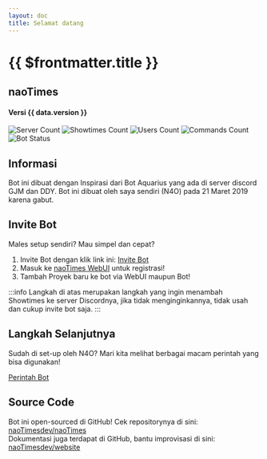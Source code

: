 ```yaml
---
layout: doc
title: Selamat datang
---
```


<script setup>
import { data } from './config.data.ts';
</script>

# {{ $frontmatter.title }}

## naoTimes

<h4>Versi <span>{{ data.version }}</span></h4>

<div class="img-rows">
    <img src="https://img.shields.io/endpoint?color=%231c7d9a&logo=discord&logoColor=white&style=for-the-badge&url=https%3A%2F%2Fapi.ihateani.me%2Fshield%2Fserver" alt="Server Count" />
    <img src="https://img.shields.io/endpoint?color=%231c7d9a&logo=discord&logoColor=white&style=for-the-badge&url=https%3A%2F%2Fapi.ihateani.me%2Fshield%2Fshowtimes" alt="Showtimes Count" />
    <img src="https://img.shields.io/endpoint?color=%231c7d9a&logo=discord&logoColor=white&style=for-the-badge&url=https%3A%2F%2Fapi.ihateani.me%2Fshield%2Fpengguna" alt="Users Count" />
    <img src="https://img.shields.io/endpoint?color=%231c7d9a&logo=discord&logoColor=white&style=for-the-badge&url=https%3A%2F%2Fapi.ihateani.me%2Fshield%2Fperintah" alt="Commands Count" />
    <img src="https://img.shields.io/uptimerobot/status/m786469671-606ba8f8deaf00978879eb7d?style=for-the-badge" alt="Bot Status" />
</div>

## Informasi

Bot ini dibuat dengan Inspirasi dari Bot Aquarius yang ada di server discord GJM dan DDY.
Bot ini dibuat oleh saya sendiri (N4O) pada 21 Maret 2019 karena gabut.

## Invite Bot

Males setup sendiri? Mau simpel dan cepat?

1. Invite Bot dengan klik link ini: [Invite Bot](/invite)
2. Masuk ke [naoTimes WebUI](https://panel.naoti.me/) untuk registrasi!
3. Tambah Proyek baru ke bot via WebUI maupun Bot!

:::info
Langkah di atas merupakan langkah yang ingin menambah Showtimes ke server Discordnya, jika tidak menginginkannya, tidak usah dan cukup invite bot saja.
:::


## Langkah Selanjutnya

Sudah di set-up oleh N4O? Mari kita melihat berbagai macam perintah yang bisa digunakan!

[Perintah Bot](/docs/perintah/)

## Source Code

Bot ini open-sourced di GitHub! Cek repositorynya di sini: [naoTimesdev/naoTimes](https://github.com/naoTimesdev/naoTimes)<br />
Dokumentasi juga terdapat di GitHub, bantu improvisasi di sini: [naoTimesdev/website](https://github.com/naoTimesdev/website)
